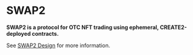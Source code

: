 # SWAP2

**SWAP2 is a protocol for OTC NFT trading using ephemeral, CREATE2-deployed contracts.**

See [SWAP2 Design](./Design.md) for more information.
